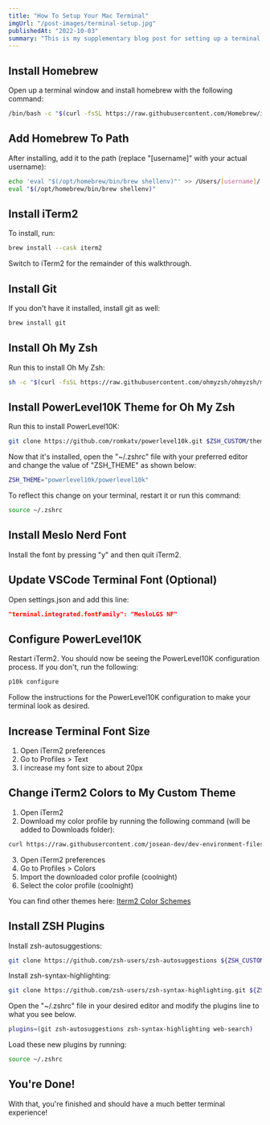 ```yaml
---
title: "How To Setup Your Mac Terminal"
imgUrl: "/post-images/terminal-setup.jpg"
publishedAt: "2022-10-03"
summary: "This is my supplementary blog post for setting up a terminal window on mac with Oh-My-Zsh and Powerlevel10k. You can use this along with the youtube video to follow along!"
---
```


## Install Homebrew

Open up a terminal window and install homebrew with the following command:

```bash
/bin/bash -c "$(curl -fsSL https://raw.githubusercontent.com/Homebrew/install/HEAD/install.sh)"
```

## Add Homebrew To Path

After installing, add it to the path (replace "[username]" with your actual username):

```bash
echo 'eval "$(/opt/homebrew/bin/brew shellenv)"' >> /Users/[username]/.zprofile
eval "$(/opt/homebrew/bin/brew shellenv)"
```

## Install iTerm2

To install, run:

```bash
brew install --cask iterm2
```

Switch to iTerm2 for the remainder of this walkthrough.

## Install Git

If you don't have it installed, install git as well:

```bash
brew install git
```

## Install Oh My Zsh

Run this to install Oh My Zsh:

```bash
sh -c "$(curl -fsSL https://raw.githubusercontent.com/ohmyzsh/ohmyzsh/master/tools/install.sh)"
```

## Install PowerLevel10K Theme for Oh My Zsh

Run this to install PowerLevel10K:

```bash
git clone https://github.com/romkatv/powerlevel10k.git $ZSH_CUSTOM/themes/powerlevel10k
```

Now that it's installed, open the "~/.zshrc" file
with your preferred editor and change the value
of "ZSH_THEME" as shown below:

```bash
ZSH_THEME="powerlevel10k/powerlevel10k"
```

To reflect this change on your terminal, restart it or run this command:

```bash
source ~/.zshrc
```

## Install Meslo Nerd Font

Install the font by pressing "y" and then quit iTerm2.

## Update VSCode Terminal Font (Optional)

Open settings.json and add this line:

```json
"terminal.integrated.fontFamily": "MesloLGS NF"
```

## Configure PowerLevel10K

Restart iTerm2. You should now be seeing the PowerLevel10K configuration process. If you don't,
run the following:

```bash
p10k configure
```

Follow the instructions for the PowerLevel10K configuration to make your terminal
look as desired.

## Increase Terminal Font Size

1. Open iTerm2 preferences
2. Go to Profiles > Text
3. I increase my font size to about 20px

## Change iTerm2 Colors to My Custom Theme

1. Open iTerm2
2. Download my color profile by running the following command (will be added to Downloads folder):

```bash
curl https://raw.githubusercontent.com/josean-dev/dev-environment-files/main/coolnight.itermcolors --output ~/Downloads/coolnight.itermcolors
```

3. Open iTerm2 preferences
4. Go to Profiles > Colors
5. Import the downloaded color profile (coolnight)
6. Select the color profile (coolnight)

You can find other themes here: [Iterm2 Color Schemes](https://iterm2colorschemes.com)

## Install ZSH Plugins

Install zsh-autosuggestions:

```bash
git clone https://github.com/zsh-users/zsh-autosuggestions ${ZSH_CUSTOM:-~/.oh-my-zsh/custom}/plugins/zsh-autosuggestions
```

Install zsh-syntax-highlighting:

```bash
git clone https://github.com/zsh-users/zsh-syntax-highlighting.git ${ZSH_CUSTOM:-~/.oh-my-zsh/custom}/plugins/zsh-syntax-highlighting
```

Open the "~/.zshrc" file in your desired editor and
modify the plugins line to what you see below.

```bash
plugins=(git zsh-autosuggestions zsh-syntax-highlighting web-search)
```

Load these new plugins by running:

```bash
source ~/.zshrc
```

## You're Done!

With that, you're finished and should have a much better terminal experience!
